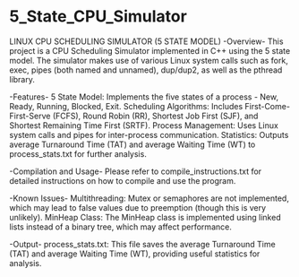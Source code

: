 # 5_State_CPU_Simulator
LINUX CPU SCHEDULING SIMULATOR (5 STATE MODEL) -Overview- This project is a CPU Scheduling Simulator implemented in C++ using the 5 state model. The simulator makes use of various Linux system calls such as fork, exec, pipes (both named and unnamed), dup/dup2, as well as the pthread library.

-Features- 5 State Model: Implements the five states of a process - New, Ready, Running, Blocked, Exit. Scheduling Algorithms: Includes First-Come-First-Serve (FCFS), Round Robin (RR), Shortest Job First (SJF), and Shortest Remaining Time First (SRTF). Process Management: Uses Linux system calls and pipes for inter-process communication. Statistics: Outputs average Turnaround Time (TAT) and average Waiting Time (WT) to process_stats.txt for further analysis.

-Compilation and Usage- Please refer to compile_instructions.txt for detailed instructions on how to compile and use the program.

-Known Issues- Multithreading: Mutex or semaphores are not implemented, which may lead to false values due to preemption (though this is very unlikely). MinHeap Class: The MinHeap class is implemented using linked lists instead of a binary tree, which may affect performance.

-Output- process_stats.txt: This file saves the average Turnaround Time (TAT) and average Waiting Time (WT), providing useful statistics for analysis.
